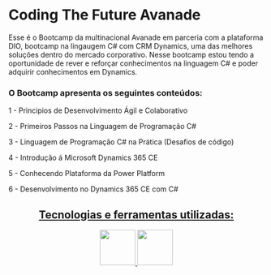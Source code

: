 
# Coding The Future Avanade

Esse é o Bootcamp da multinacional Avanade em parceria com a plataforma DIO, bootcamp na lingaugem C# com CRM Dynamics, uma das melhores soluções dentro do mercado corporativo.
Nesse bootcamp estou tendo a oportunidade de rever e reforçar conhecimentos na linguagem C# e poder adquirir conhecimentos em Dynamics.

### O Bootcamp apresenta os seguintes conteúdos:

 1 - Principios de Desenvolvimento Ágil e Colaborativo

 
 2 - Primeiros Passos na Linguagem de Programação C#

 
 3 - Linguagem de Programação C# na Prática (Desafios de código)

 
 4 - Introdução á Microsoft Dynamics 365 CE

 
 5 - Conhecendo Plataforma da Power Platform

 
 6 - Desenvolvimento no Dynamics 365 CE com C#

<div align="center">
  <a href="https://github.com/RamonPPessoa">
  
## Tecnologias e ferramentas utilizadas:
    
  <img height ="70" width="70" src = "https://cdn.jsdelivr.net/gh/devicons/devicon/icons/csharp/csharp-original.svg" />
  <img height ="70" width="70" src="https://cdn.jsdelivr.net/gh/devicons/devicon/icons/visualstudio/visualstudio-plain.svg" />
          
          
          
 


  </div>
    </div>
